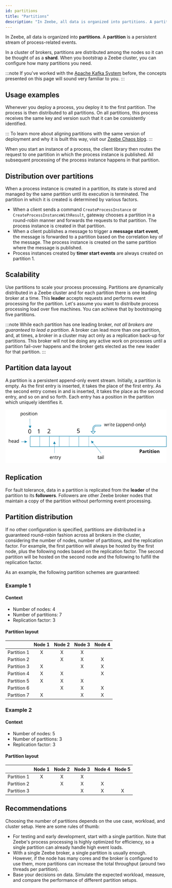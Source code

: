 ```yaml
---
id: partitions
title: "Partitions"
description: "In Zeebe, all data is organized into partitions. A partition is a persistent stream of process-related events."
---
```


In Zeebe, all data is organized into **partitions**. A **partition** is a persistent stream of process-related events.

In a cluster of brokers, partitions are distributed among the nodes so it can be thought of as a **shard**. When you bootstrap a Zeebe cluster, you can configure how many partitions you need.

:::note
If you've worked with the [Apache Kafka System](https://kafka.apache.org/) before, the concepts presented on this page will sound very familiar to you.
:::

## Usage examples

Whenever you deploy a process, you deploy it to the first partition. The process is then distributed to all partitions. On all partitions, this process receives the same key and version such that it can be consistently identified.

:::
To learn more about aligning partitions with the same version of deployment and why it is built this way, visit our [Zeebe Chaos blog](https://zeebe-io.github.io/zeebe-chaos/2021/01/26/deployments/#deployments).
:::

When you start an instance of a process, the client library then routes the request to one partition in which the process instance is published. All subsequent processing of the process instance happens in that partition.

## Distribution over partitions

When a process instance is created in a partition, its state is stored and managed by the same partition until its execution is terminated. The partition in which it is created is determined by various factors.

- When a client sends a command `CreateProcessInstance` or `CreateProcessInstanceWithResult`, gateway chooses a partition in a round-robin manner and forwards the requests to that partition. The process instance is created in that partition.
- When a client publishes a message to trigger a **message start event**, the message is forwarded to a partition based on the correlation key of the message. The process instance is created on the same partition where the message is published.
- Process instances created by **timer start events** are always created on partition 1.

## Scalability

Use partitions to scale your process processing. Partitions are dynamically distributed in a Zeebe cluster and for each partition there is one leading broker at a time. This **leader** accepts requests and performs event processing for the partition. Let's assume you want to distribute process processing load over five machines. You can achieve that by bootstraping five partitions.

:::note
While each partition has one leading broker, _not all brokers are guaranteed to lead a partition_. A broker can lead more than one partition, and, at times, a broker in a cluster may act only as a replication back-up for partitions. This broker will not be doing any active work on processes until a partition fail-over happens and the broker gets elected as the new leader for that partition.
:::

## Partition data layout

A partition is a persistent append-only event stream. Initially, a partition is empty. As the first entry is inserted, it takes the place of the first entry. As the second entry comes in and is inserted, it takes the place as the second entry, and so on and so forth. Each entry has a position in the partition which uniquely identifies it.

![partition](assets/partition.png)

## Replication

For fault tolerance, data in a partition is replicated from the **leader** of the partition to its **followers**. Followers are other Zeebe broker nodes that maintain a copy of the partition without performing event processing.

## Partition distribution

If no other configuration is specified, partitions are distributed in a guaranteed round-robin fashion across all brokers in the cluster, considering the number of nodes, number of partitions, and the replication factor. For example, the first partition will always be hosted by the first node, plus the following nodes based on the replication factor. The second partition will be hosted on the second node and the following to fulfill the replication factor.

As an example, the following partition schemes are guaranteed:

### Example 1

#### Context

- Number of nodes: 4
- Number of partitions: 7
- Replication factor: 3

#### Partition layout

|             | Node 1 | Node 2 | Node 3 | Node 4 |
| ----------: | :----: | :----: | :----: | :----: |
| Partition 1 |   X    |   X    |   X    |        |
| Partition 2 |        |   X    |   X    |   X    |
| Partition 3 |   X    |        |   X    |   X    |
| Partition 4 |   X    |   X    |        |   X    |
| Partition 5 |   X    |   X    |   X    |        |
| Partition 6 |        |   X    |   X    |   X    |
| Partition 7 |   X    |        |   X    |   X    |

### Example 2

#### Context

- Number of nodes: 5
- Number of partitions: 3
- Replication factor: 3

#### Partition layout

|             | Node 1 | Node 2 | Node 3 | Node 4 | Node 5 |
| ----------: | :----: | :----: | :----: | :----: | :----: |
| Partition 1 |   X    |   X    |   X    |        |        |
| Partition 2 |        |   X    |   X    |   X    |        |
| Partition 3 |        |        |   X    |   X    |   X    |

## Recommendations

Choosing the number of partitions depends on the use case, workload, and cluster setup. Here are some rules of thumb:

- For testing and early development, start with a single partition. Note that Zeebe's process processing is highly optimized for efficiency, so a single partition can already handle high event loads.
- With a single Zeebe broker, a single partition is usually enough. However, if the node has many cores and the broker is configured to use them, more partitions can increase the total throughput (around two threads per partition).
- Base your decisions on data. Simulate the expected workload, measure, and compare the performance of different partition setups.
